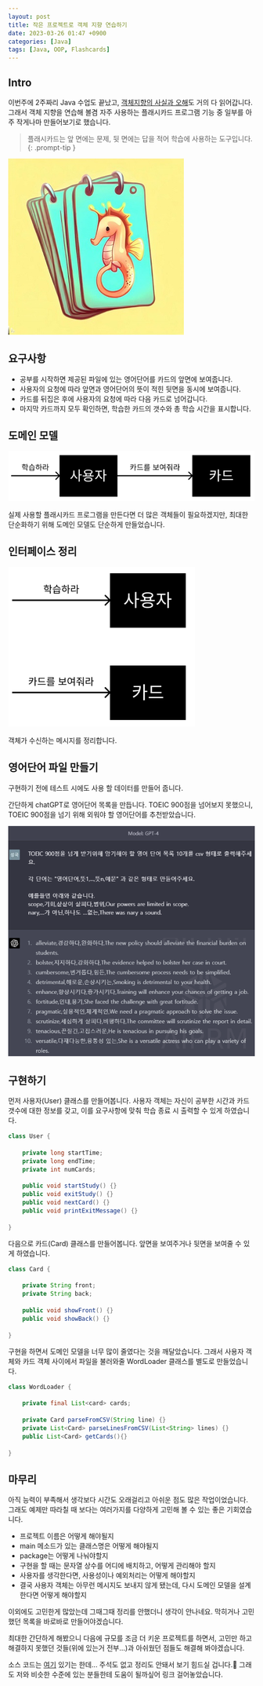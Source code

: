 ```yaml
---
layout: post
title: 작은 프로젝트로 객체 지향 연습하기
date: 2023-03-26 01:47 +0900
categories: [Java]
tags: [Java, OOP, Flashcards]
---
```

## Intro
이번주에 2주짜리 Java 수업도 끝났고, [객체지향의 사실과 오해](https://product.kyobobook.co.kr/detail/S000001628109)도 거의 다 읽어갑니다. 그래서 객체 지향을 연습해 볼겸 자주 사용하는 플래시카드 프로그램 기능 중 일부를 아주 작게나마 만들어보기로 했습니다.
>플래시카드는 앞 면에는 문제, 뒷 면에는 답을 적어 학습에 사용하는 도구입니다.
{: .prompt-tip }

![플래시카드](/assets/img/example_flashcards.jpg)

## 요구사항
- 공부를 시작하면 제공된 파일에 있는 영어단어를 카드의 앞면에 보여줍니다.
- 사용자의 요청에 따라 앞면과 영어단어의 뜻이 적힌 뒷면을 동시에 보여줍니다.
- 카드를 뒤집은 후에 사용자의 요청에 따라 다음 카드로 넘어갑니다.
- 마지막 카드까지 모두 확인하면, 학습한 카드의 갯수와 총 학습 시간을 표시합니다.

## 도메인 모델
![플래시카드 도메인 모델](/assets/img/domain_model_simple_flashcards.png)

실제 사용할 플래시카드 프로그램을 만든다면 더 많은 객체들이 필요하겠지만, 최대한 단순화하기 위해 도메인 모델도 단순하게 만들었습니다.

## 인터페이스 정리
![인터페이스 정리](/assets/img/simple_flashcards_interface.png)

객체가 수신하는 메시지를 정리합니다.

## 영어단어 파일 만들기
구현하기 전에 테스트 시에도 사용 할 데이터를 만들어 줍니다.

간단하게 chatGPT로 영어단어 목록을 만듭니다. TOEIC 900점을 넘어보지 못했으니, TOEIC 900점을 넘기 위해 외워야 할 영어단어를 추천받았습니다.

![영어단어 추천](/assets/img/question_for_words.png)

## 구현하기
먼저 사용자(User) 클래스를 만들어봅니다. 사용자 객체는 자신이 공부한 시간과 카드 갯수에 대한 정보를 갖고, 이를 요구사항에 맞춰 학습 종료 시 출력할 수 있게 하였습니다.
```java
class User {
    
    private long startTime;
    private long endTime;
    private int numCards;

    public void startStudy() {}
    public void exitStudy() {}
    public void nextCard() {}
    public void printExitMessage() {}
    
}
```
다음으로 카드(Card) 클래스를 만들어봅니다. 앞면을 보여주거나 뒷면을 보여줄 수 있게 하였습니다.
```java
class Card {

    private String front;
    private String back;

    public void showFront() {}
    public void showBack() {}
    
}
```
구현을 하면서 도메인 모델을 너무 많이 줄였다는 것을 깨달았습니다. 그래서 사용자 객체와 카드 객체 사이에서 파일을 불러와줄 WordLoader 클래스를 별도로 만들었습니다.
```java
class WordLoader {
    
    private final List<card> cards;

    private Card parseFromCSV(String line) {}
    private List<Card> parseLinesFromCSV(List<String> lines) {}
    public List<Card> getCards(){}
	
}
```
## 마무리
아직 능력이 부족해서 생각보다 시간도 오래걸리고 아쉬운 점도 많은 작업이었습니다. 그래도 예제만 따라칠 때 보다는 여러가지를 다양하게 고민해 볼 수 있는 좋은 기회였습니다. 

- 프로젝트 이름은 어떻게 해야될지
- main 메소드가 있는 클래스명은 어떻게 해야될지
- package는 어떻게 나눠야할지
- 구현을 할 때는 문자열 상수를 어디에 배치하고, 어떻게 관리해야 할지
- 사용자를 생각한다면, 사용성이나 예외처리는 어떻게 해야할지
- 결국 사용자 객체는 아무런 메시지도 보내지 않게 됐는데, 다시 도메인 모델을 설계한다면 어떻게 해야할지

이외에도 고민한게 많았는데 그때그때 정리를 안했더니 생각이 안나네요. 막히거나 고민했던 목록을 바로바로 만들어야겠습니다.

최대한 간단하게 해봤으니 다음에 규모를 조금 더 키운 프로젝트를 하면서, 고민만 하고 해결하지 못했던 것들(위에 있는거 전부...)과 아쉬웠던 점들도 해결해 봐야겠습니다.

소스 코드는 [여기](https://github.com/limvik/practice/tree/main/simple_flashcards/src/main/java) 있기는 한데... 주석도 없고 정리도 안돼서 보기 힘드실 겁니다.🥹 그래도 저와 비슷한 수준에 있는 분들한테 도움이 될까싶어 링크 걸어놓았습니다.
